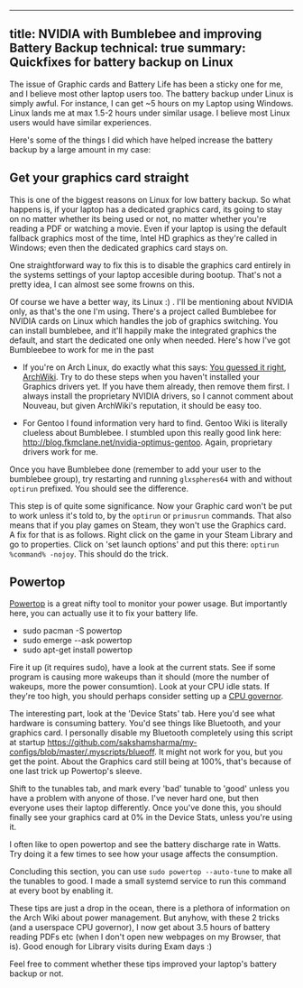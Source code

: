 -------
title: NVIDIA with Bumblebee and improving Battery Backup
technical: true
summary: Quickfixes for battery backup on Linux
-------

The issue of Graphic cards and Battery Life has been a sticky one for me, and I believe most other laptop users too. The battery backup under Linux is simply awful. For instance, I can get ~5 hours on my Laptop using Windows. Linux lands me at max 1.5-2 hours under similar usage. I believe most Linux users would have similar experiences.

Here's some of the things I did which have helped increase the battery backup by a large amount in my case:

## Get your graphics card straight

This is one of the biggest reasons on Linux for low battery backup. So what happens is, if your laptop has a dedicated graphics card, its going to stay on no matter whether its being used or not, no matter whether you're reading a PDF or watching a movie. Even if your laptop is using the default fallback graphics most of the time, Intel HD graphics as they're called in Windows; even then the dedicated graphics card stays on.

One straightforward way to fix this is to disable the graphics card entirely in the systems settings of your laptop accesible during bootup. That's not a pretty idea, I can almost see some frowns on this.

Of course we have a better way, its Linux :) . I'll be mentioning about NVIDIA only, as that's the one I'm using. There's a project called Bumblebee for NVIDIA cards on Linux which handles the job of graphics switching. You can install bumblebee, and it'll happily make the integrated graphics the default, and start the dedicated one only when needed. Here's how I've got Bumbleebee to work for me in the past

* If you're on Arch Linux, do exactly what this says: [You guessed it right, ArchWiki](https://wiki.archlinux.org/index.php/Bumblebee). Try to do these steps when you haven't installed your Graphics drivers yet. If you have them already, then remove them first. I always install the proprietary NVIDIA drivers, so I cannot comment about Nouveau, but given ArchWiki's reputation, it should be easy too.

* For Gentoo I found information very hard to find. Gentoo Wiki is literally clueless about Bumblebee. I stumbled upon this really good link here: <http://blog.fkmclane.net/nvidia-optimus-gentoo>. Again, proprietary drivers work for me.

Once you have Bumblebee done (remember to add your user to the bumblebee group), try restarting and running `glxspheres64` with and without `optirun` prefixed. You should see the difference.

This step is of quite some significance. Now your Graphic card won't be put to work unless it's told to, by the `optirun` or `primusrun` commands. That also means that if you play games on Steam, they won't use the Graphics card. A fix for that is as follows. Right click on the game in your Steam Library and go to properties. Click on 'set launch options' and put this there: `optirun %command% -nojoy`. This should do the trick.

## Powertop
[Powertop](https://wiki.archlinux.org/index.php/Powertop) is a great nifty tool to monitor your power usage. But importantly here, you can actually use it to fix your battery life.
* sudo pacman -S powertop
* sudo emerge --ask powertop
* sudo apt-get install powertop

Fire it up (it requires sudo), have a look at the current stats. See if some program is causing more wakeups than it should (more the number of wakeups, more the power consumtion). Look at your CPU idle stats. If they're too high, you should perhaps consider setting up a [CPU governor](https://wiki.archlinux.org/index.php/CPU_frequency_scaling).

The interesting part, look at the 'Device Stats' tab. Here you'd see what hardware is consuming battery. You'd see things like Bluetooth, and your graphics card. I personally disable my Bluetooth completely using this script at startup <https://github.com/sakshamsharma/my-configs/blob/master/.myscripts/blueoff>. It might not work for you, but you get the point. About the Graphics card still being at 100%, that's because of one last trick up Powertop's sleeve.

Shift to the tunables tab, and mark every 'bad' tunable to 'good' unless you have a problem with anyone of those. I've never hard one, but then everyone uses their laptop differently. Once you've done this, you should finally see your graphics card at 0% in the Device Stats, unless you're using it.

I often like to open powertop and see the battery discharge rate in Watts. Try doing it a few times to see how your usage affects the consumption.

Concluding this section, you can use `sudo powertop --auto-tune` to make all the tunables to good. I made a small systemd service to run this command at every boot by enabling it.

These tips are just a drop in the ocean, there is a plethora of information on the Arch Wiki about power management. But anyhow, with these 2 tricks (and a userspace CPU governor), I now get about 3.5 hours of battery reading PDFs etc (when I don't open new webpages on my Browser, that is). Good enough for Library visits during Exam days :)

Feel free to comment whether these tips improved your laptop's battery backup or not.
